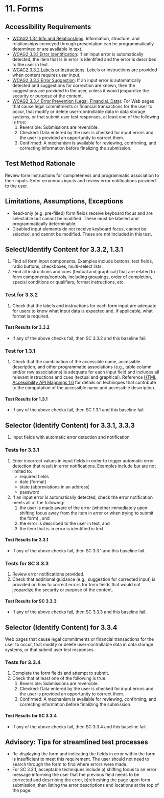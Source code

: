 # 11. Forms

## Accessibility Requirements
* [WCAG2 1.3.1 Info and Relationships](https://www.w3.org/TR/UNDERSTANDING-WCAG20/content-structure-separation-programmatic.html): Information, structure, and relationships conveyed through presentation can be programmatically determined or are available in text. 
* [WCAG2 3.3.1 Error Identification](https://www.w3.org/TR/UNDERSTANDING-WCAG20/minimize-error-identified.html): If an input error is automatically detected, the item that is in error is identified and the error is described to the user in text.
* [WCAG2 3.3.2 Labels or Instructions](https://www.w3.org/TR/UNDERSTANDING-WCAG20/minimize-error-cues.html): Labels or instructions are provided when content requires user input.
* [WCAG2 3.3.3 Error Suggestion](https://www.w3.org/TR/UNDERSTANDING-WCAG20/minimize-error-suggestions.html): If an input error is automatically detected and suggestions for correction are known, then the suggestions are provided to the user, unless it would jeopardize the security or purpose of the content.
* [WCAG2 3.3.4 Error Prevention (Legal, Financial, Data)](https://www.w3.org/TR/UNDERSTANDING-WCAG20/minimize-error-reversible.html): For Web pages that cause legal commitments or financial transactions for the user to occur, that modify or delete user-controllable data in data storage systems, or that submit user test responses, at least one of the following is true:
   1. Reversible: Submissions are reversible.
   1. Checked: Data entered by the user is checked for input errors and the user is provided an opportunity to correct them.
   1. Confirmed: A mechanism is available for reviewing, confirming, and correcting information before finalizing the submission.

## Test Method Rationale
Review form instructions for completeness and programmatic association to their inputs. Enter erroneous inputs and review error notifications provided to the user. 

## Limitations, Assumptions, Exceptions
* Read-only (e.g. pre-filled) form fields receive keyboard focus and are selectable but cannot be modified. These must be labeled and programmatically determinable. 
* Disabled input elements do not receive keyboard focus, cannot be selected, and cannot be modified. These are not included in this test. 

## Select/Identify Content for 3.3.2, 1.3.1
1. Find all form input components. Examples include buttons, text fields, radio buttons, checkboxes, multi-select lists.
1. Find all instructions and cues (textual and graphical) that are related to form components/controls, including groupings, order of completion, special conditions or qualifiers, format instructions, etc.

### Test for 3.3.2
1.	Check that the labels and instructions for each form input are adequate for users to know what input data is expected and, if applicable, what format is required.

#### Test Results for 3.3.2
* If any of the above checks fail, then SC 3.3.2 and this baseline fail.

### Test for 1.3.1
1. Check that the combination of the accessible name, accessible description, and other programmatic associations (e.g., table column and/or row associations) is adequate for each input field and includes all relevant instructions and cues (textual and graphical). Reference [HTML Accessibility API Mappings 1.0](https://www.w3.org/TR/html-aam-1.0/#input-type-text-input-type-password-input-type-search-input-type-tel-input-type-url-and-textarea-element) for details on techniques that contribute to the computation of the accessible name and accessible description.

#### Test Results for 1.3.1
* If any of the above checks fail, then SC 1.3.1 and this baseline fail.

## Selector (Identify Content) for 3.3.1, 3.3.3
1. Input fields with automatic error detection and notification

### Tests for 3.3.1
1. Enter incorrect values in input fields in order to trigger automatic error detection that result in error notifications. Examples include but are not limited to:
   * required fields 
   * date (format)
   * state (abbreviations in an address)
   * password
1. If an input error is automatically detected, check the error notification meets all of the following:
   1. the user is made aware of the error (whether immediately upon shifting focus away from the item in error or when trying to submit the form) , and
   1. the error is described to the user in text, and
   1. the item that is in error is identified in text.

#### Test Results for 3.3.1
* If any of the above checks fail, then SC 3.3.1 and this baseline fail.

### Tests for SC 3.3.3 
1. Review error notifications provided.
1. Check that additional guidance (e.g., suggestion for corrected input) is provided on how to correct errors for form fields that would not jeopardize the security or purpose of the content.      
#### Test Results for SC 3.3.3
* If any of the above checks fail, then SC 3.3.3 and this baseline fail.

## Selector (Identify Content) for 3.3.4
Web pages that cause legal commitments or financial transactions for the user to occur, that modify or delete user-controllable data in data storage systems, or that submit user test responses.

### Tests for 3.3.4
1. Complete the form fields and attempt to submit.
1. Check that at least one of the following is true:
   1. Reversible: Submissions are reversible.
   1. Checked: Data entered by the user is checked for input errors and the user is provided an opportunity to correct them.
   1. Confirmed: A mechanism is available for reviewing, confirming, and correcting information before finalizing the submission.
#### Test Results for SC 3.3.4
* If any of the above checks fail, then SC 3.3.4 and this baseline fail.

## Advisory: Tips for streamlined test processes
* Re-displaying the form and indicating the fields in error within the form is insufficient to meet this requirement. The user should not need to search through the form to find where errors were made.
* For SC 3.3.1, acceptable techniques include a) shifting focus to an error message informing the user that the previous field needs to be corrected and describing the error, b)refreshing the page upon form submission, then listing the error descriptions and locations at the top of the page. 
